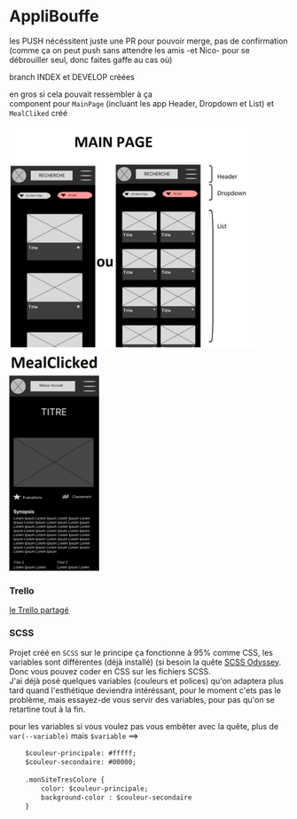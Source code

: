 # AppliBouffe

les PUSH nécéssitent juste une PR pour pouvoir merge, pas de confirmation  
(comme ça on peut push sans attendre les amis -et Nico- pour se débrouiller seul, donc faites gaffe au cas où)  
  
branch INDEX et DEVELOP créées
   
  
en gros si cela pouvait ressembler à ça  
component pour `MainPage` (incluant les app Header, Dropdown et List) et `MealCliked` créé
  
<img src="./src/assets/images/mainPagewireframe.jpg" height="400"/> <img src="./src/assets/images/mealClickedWireframe.jpg" height="400"/>

### Trello

[le Trello partagé](https://trello.com/b/VqSGVKoA/applibouffe)

### SCSS

Projet créé en `SCSS` sur le principe ça fonctionne à 95% comme CSS, les variables sont différentes (déjà installé) (si besoin la quête [SCSS Odyssey](https://odyssey.wildcodeschool.com/quests/551). Donc vous pouvez coder en CSS sur les fichiers SCSS.  
J'ai déjà posé quelques variables (couleurs et polices) qu'on adaptera plus tard quand l'esthétique deviendra intéréssant, pour le moment c'ets pas le problème, mais essayez-de vous servir des variables, pour pas qu'on se retartine tout à la fin.  
  
pour les variables si vous voulez pas vous embêter avec la quête, plus de `var(--variable)` mais `$variable` ==>  
  
```
    $couleur-principale: #fffff;
    $couleur-secondaire: #00000;

    .monSiteTresColore {
        color: $couleur-principale;
        background-color : $couleur-secondaire
    }
```